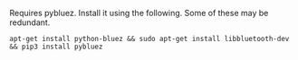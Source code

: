 Requires pybluez. Install it using the following. Some of these may be redundant.

```
apt-get install python-bluez && sudo apt-get install libbluetooth-dev && pip3 install pybluez
```